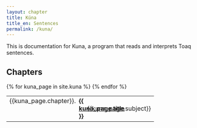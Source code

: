 ```yaml
---
layout: chapter
title: Kúna
title_en: Sentences
permalink: /kuna/
---
```


This is documentation for Kuna, a program that reads and interprets Toaq sentences.

## Chapters

<table class="index"><tbody>
{% for kuna_page in site.kuna %}
<tr>
  <td style="display:flex;align-items:baseline; width: 12rem;">{{kuna_page.chapter}}.
  <a lang="qtq" style="margin:0 0.5em;" href="{{kuna_page.url | relative_url}}"><b>{{ kuna_page.title }}</b></a>
  <div style="flex:1;border-bottom:2px dotted #8888"></div>
  </td>
  <td style="padding-left: 0.25em;">{{kuna_page.subject}}</td>
</tr>
{% endfor %}
</tbody></table>
